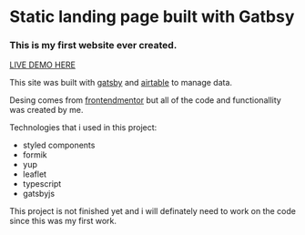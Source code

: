 # Static landing page built with Gatbsy

### This is my first website ever created.

[LIVE DEMO HERE](https://designo-ess.netlify.app/)

This site was built with [gatsby](https://www.gatsbyjs.com/) and [airtable](https://www.airtable.com/) to manage data.

Desing comes from [frontendmentor](https://www.frontendmentor.io/) but all of the code and functionallity was created by me. 

Technologies that i used in this project:
- styled components
- formik
- yup
- leaflet
- typescript
- gatsbyjs

This project is not finished yet and i will definately need to work on the code since this was my first work.


